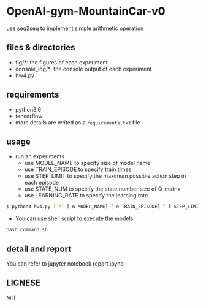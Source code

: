 # OpenAI-gym-MountainCar-v0
use seq2seq to implement simple arithmetic operation

## files & directories
- fig/*: the figures of each experiment
- console_log/*: the console output of each experiment
- hw4.py

## requirements

- python3.6
- tensorflow
- more details are writed as a `requirements.txt` file

## usage

- run an experiments
    - use MODEL_NAME to specify size of model name
    - use TRAIN_EPISODE to specify train times
    - use STEP_LIMIT to specify the maximum possible action step in each episode
    - use STATE_NUM to specify the state number size of Q-matrix
    - use LEARNING_RATE to specify the learning rate
```sh
$ python3 hw4.py [-h] [-n MODEL_NAME] [-e TRAIN_EPISODE] [-l STEP_LIMIT] [-s STATE_NUM] [-lr LEARNING_RATE]
```

- You can use shell script to execute the models

```sh
bash command.sh
```

## detail and report

You can refer to jupyter notebook report.ipynb

## LICNESE

MIT
